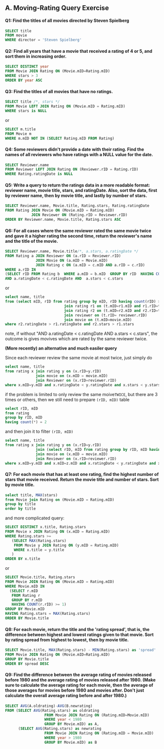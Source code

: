 
## A. Moving-Rating Query Exercise


#### Q1: Find the titles of all movies directed by Steven Spielberg
```SQL
SELECT title 
FROM movie 
WHERE director = 'Steven Spielberg'
```

#### Q2: Find all years that have a movie that received a rating of 4 or 5, and sort them in increasing order.
```SQL
SELECT DISTINCT year
FROM Movie JOIN Rating ON (Movie.mID=Rating.mID)
WHERE stars > 3
ORDER BY year ASC
```

#### Q3: Find the titles of all movies that have no ratings. 
```SQL
SELECT title /*, stars */
FROM Movie LEFT JOIN Rating ON (Movie.mID = Rating.mID)
WHERE stars is NULL
```  
or
```SQL
SELECT m.title
FROM Movie m 
WHERE m.mID NOT IN (SELECT Rating.mID FROM Rating)
```

#### Q4: Some reviewers didn't provide a date with their rating. Find the names of all reviewers who have ratings with a NULL value for the date. 
```SQL
SELECT Reviewer.name 
FROM Reviewer LEFT JOIN Rating ON (Reviewer.rID = Rating.rID)
WHERE Rating.ratingDate is NULL
```

#### Q5: Write a query to return the ratings data in a more readable format: reviewer name, movie title, stars, and ratingDate. Also, sort the data, first by reviewer name, then by movie title, and lastly by number of stars. 
```SQL
SELECT Reviewer.name, Movie.title, Rating.stars, Rating.ratingDate
FROM Rating JOIN Movie ON (Movie.mID = Rating.mID)
            JOIN Reviewer ON (Rating.rID = Reviewer.rID)
ORDER BY Reviewer.name, Movie.title, Rating.stars ASC 
```

#### Q6: For all cases where the same reviewer rated the same movie twice and gave it a higher rating the second time, return the reviewer's name and the title of the movie. 
```SQL
SELECT Reviewer.name, Movie.title/*, a.stars, a.ratingDate */
FROM Rating a JOIN Reviewer ON (a.rID = Reviewer.rID)
              JOIN Movie ON (a.mID = Movie.mID)
              JOIN Rating c ON (a.mID = c.mID AND a.rID = c.rID)
WHERE a.rID IN 
(SELECT rID FROM Rating b  WHERE a.mID = b.mID  GROUP BY rID  HAVING COUNT(rID) >1) 
AND a.ratingDate < c.ratingDate AND  a.stars < c.stars
```
or 
```SQL
select name, title
from (select mID, rID from rating group by mID, rID having count(rID) > 1) as t 
                           join rating r1 on (t.mID=r1.mID and r1.rID=t.rID)
                           join rating r2 on (t.mID=r2.mID and r2.rID=t.rID)
                           join reviewer on (t.rID= reviewer.rID)
                           join movie on (t.mID=movie.mID)
where r2.ratingDate > r1.ratingDate and r2.stars > r1.stars
```
note,  if without "AND a.ratingDate < c.ratingDate AND  a.stars < c.stars", the outcome is gives movives which are rated by the same reviewer twice.

**(More recently) an alternative and much easiler query**

Since each reviewer review the same movie at most twice, just simply do 
```SQL
select name, title
from rating x join rating y on (x.rID=y.rID)
              join movie on (x.mID = movie.mID)
              join Reviewer on (x.rID=reviewer.rID)
where x.mID=y.mID and x.ratingDate < y.ratingDate and x.stars < y.stars
```
if the problem is limited to only review the same moive`TWICE`, but there are 3 times or others, then we still need to prepare `(rID, mID)` table 
```SQL
select rID, mID
from rating
group by rID, mID
having count(*) = 2
```
and then join it to filter `(rID, mID)`
```SQL
select name, title
from rating x join rating y on (x.rID=y.rID)
              join (select rID, mID from rating group by rID, mID having count(*) =2) as z on (x.rID=z.rID)
              join movie on (x.mID = movie.mID)
              join Reviewer on (x.rID=reviewer.rID)
where x.mID=y.mID and x.mID=z.mID and x.ratingDate < y.ratingDate and x.stars < y.stars
```


#### Q7: For each movie that has at least one rating, find the highest number of stars that movie received. Return the movie title and number of stars. Sort by movie title. 
```SQL
select title, MAX(stars)
from Movie join Rating on (Movie.mID = Rating.mID)
group by title
order by title
```
and more complicated query:
```SQL
SELECT DISTINCT x.title, Rating.stars
FROM Movie x JOIN Rating ON (x.mID = Rating.mID)
WHERE Rating.stars >=
   (SELECT MAX(Rating.stars)
    FROM Movie y JOIN Rating ON (y.mID = Rating.mID)
    WHERE x.title = y.title
   )
ORDER BY x.title
```
or 
```SQL
SELECT Movie.title, Rating.stars
FROM Movie JOIN Rating ON (Movie.mID = Rating.mID)
WHERE Movie.mID IN
  (SELECT r.mID
   FROM Rating r
   GROUP BY r.mID
   HAVING COUNT(r.rID) >= 1)
GROUP BY Movie.mID   
HAVING Rating.stars = MAX(Rating.stars)
ORDER BY Movie.title
```

#### Q8: For each movie, return the title and the 'rating spread', that is, the difference between highest and lowest ratings given to that movie. Sort by rating spread from highest to lowest, then by movie title. 
```SQL
SELECT Movie.title, MAX(Rating.stars) - MIN(Rating.stars) as 'spread'
FROM Movie JOIN Rating ON (Movie.mID=Rating.mID)
GROUP BY Movie.title
ORDER BY spread DESC
```

#### Q9: Find the difference between the average rating of movies released before 1980 and the average rating of movies released after 1980. (Make sure to calculate the average rating for each movie, then the average of those averages for movies before 1980 and movies after. Don't just calculate the overall average rating before and after 1980.) 
```SQL
SELECT AVG(A.oldrating)-AVG(B.newrating)
FROM (SELECT AVG(Rating.stars) as oldrating
                  FROM Movie JOIN Rating ON (Rating.mID=Movie.mID) 
                  WHERE year < 1980
                  GROUP BY Movie.mID) as A,
      (SELECT AVG(Rating.stars) as newrating
                  FROM Movie JOIN Rating ON (Rating.mID = Movie.mID)
                  WHERE year > 1980
                  GROUP BY Movie.mID) as B
```










